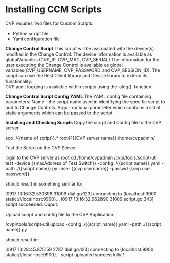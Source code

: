 # Installing CCM Scripts

CVP requires two files for Custom Scripts:
   - Python script file
   - Yaml configuration file

**Change Control Script**
This script will be associated with the device(s) modified in the Change Control.
The device information is available as globalVariables (CVP_IP,  CVP_MAC, CVP_SERIAL)
The information for the user executing the Change Control is available as global variables(CVP_USERNAME, CVP_PASSWORD and CVP_SESSION_ID).
The script can use the Rest Client library and Device library to extend its functionality.  
CVP audit logging is available within scripts using the ‘alog()’ function

**Change Control Script Config YAML**
The YAML config file containing parameters:
Name - the script name used in identifying the specific script to add to Change Controls.
Args - optional parameter which contains a list of static arguments which can be passed to the script.

**Installing and Checking Scripts**
Copy the script and Config file to the CVP server

   scp ./{{name of script}}.* root@{{CVP server name}}:/home/cvpadmin/

Test the Script on the CVP Server

login to the CVP server as root
   cd /home/cvpadmin
   /cvpi/tools/script-util test -device {{macAddress of Test Switch}} -config ./{{script name}}.yaml -path ./{{script name}}.py -user {{cvp username}} -passwd {{cvp user password}}

should result in something similar to:

   I0917 13:16:32.530398   31009 dial.go:123] connecting to {localhost:9900 static:///localhost:9900}...
   I0917 13:16:32.962890   31009 script.go:343] script succeeded. Ouput:

Upload script and config file to the CVP Application:

   /cvpi/tools/script-util upload -config ./{{script name}}.yaml -path ./{{script name}}.py

should result in:

   I0917 13:28:45.875159    2787 dial.go:123] connecting to {localhost:9900 static:///localhost:9900}...
   script uploaded successfully!!
